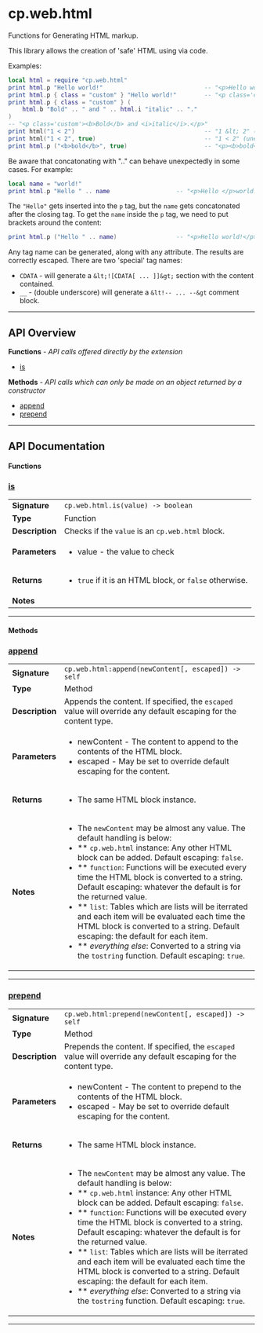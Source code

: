 # cp.web.html

Functions for Generating HTML markup.

This library allows the creation of 'safe' HTML using via code.

Examples:

```lua
local html = require "cp.web.html"
print html.p "Hello world!"                             -- "<p>Hello world!</p>"
print html.p { class = "custom" } "Hello world!"        -- "<p class='custom'>Hello world!</p>"
print html.p { class = "custom" } (
    html.b "Bold" .. " and " .. html.i "italic" .. "."
)
-- "<p class='custom'><b>Bold</b> and <i>italic</i>.</p>"
print html("1 < 2")                                     -- "1 &lt; 2" (escaped)
print html("1 < 2", true)                               -- "1 < 2" (unescaped)
print html.p ("<b>bold</b>", true)                      -- "<p><b>bold</b></p>"
```

Be aware that concatonating with ".." can behave unexpectedly in some cases. For example:

```lua
local name = "world!"
print html.p "Hello " .. name                   -- "<p>Hello </p>world!"
```

The `"Hello"` gets inserted into the `p` tag, but the `name` gets concatonated after the closing tag.
To get the `name` inside the `p` tag, we need to put brackets around the content:

```lua
print html.p ("Hello " .. name)                 -- "<p>Hello world!</p>"
```

Any tag name can be generated, along with any attribute. The results are correctly escaped.
There are two 'special' tag names:
 * `CDATA`  - will generate a `&lt;![CDATA[ ... ]]&gt;` section with the content contained.
 * `__`     - (double underscore) will generate a `&lt!-- ... --&gt` comment block.

---

## API Overview
**Functions** - _API calls offered directly by the extension_
 * [is](#is)

**Methods** - _API calls which can only be made on an object returned by a constructor_
 * [append](#append)
 * [prepend](#prepend)


---

## API Documentation

#### Functions


### [is](#is)

|                                             |                                                                                     |
| --------------------------------------------|-------------------------------------------------------------------------------------|
| **Signature**                               | `cp.web.html.is(value) -> boolean`                                                                    |
| **Type**                                    | Function                                                                     |
| **Description**                             | Checks if the `value` is an `cp.web.html` block.                                                                     |
| **Parameters**                              | <ul><li>value     - the value to check</li></ul> |
| **Returns**                                 | <ul><li>`true` if it is an HTML block, or `false` otherwise.</li></ul>          |
| **Notes**                                   | <ul></ul> |

---

#### Methods


### [append](#append)

|                                             |                                                                                     |
| --------------------------------------------|-------------------------------------------------------------------------------------|
| **Signature**                               | `cp.web.html:append(newContent[, escaped]) -> self`                                                                    |
| **Type**                                    | Method                                                                     |
| **Description**                             | Appends the content. If specified, the `escaped` value will override any default escaping for the content type.                                                                     |
| **Parameters**                              | <ul><li>newContent		- The content to append to the contents of the HTML block.</li><li>escaped			- May be set to override default escaping for the content.</li></ul> |
| **Returns**                                 | <ul><li>The same HTML block instance.</li></ul>          |
| **Notes**                                   | <ul><li>The `newContent` may be almost any value. The default handling is below:</li><li> ** `cp.web.html` instance: Any other HTML block can be added. Default escaping: `false`.</li><li> ** `function`: Functions will be executed every time the HTML block is converted to a string. Default escaping: whatever the default is for the returned value.</li><li> ** `list`: Tables which are lists will be iterrated and each item will be evaluated each time the HTML block is converted to a string. Default escaping: the default for each item.</li><li> ** _everything else_: Converted to a string via the `tostring` function. Default escaping: `true`.</li></ul> |

---


### [prepend](#prepend)

|                                             |                                                                                     |
| --------------------------------------------|-------------------------------------------------------------------------------------|
| **Signature**                               | `cp.web.html:prepend(newContent[, escaped]) -> self`                                                                    |
| **Type**                                    | Method                                                                     |
| **Description**                             | Prepends the content. If specified, the `escaped` value will override any default escaping for the content type.                                                                     |
| **Parameters**                              | <ul><li>newContent		- The content to prepend to the contents of the HTML block.</li><li>escaped			- May be set to override default escaping for the content.</li></ul> |
| **Returns**                                 | <ul><li>The same HTML block instance.</li></ul>          |
| **Notes**                                   | <ul><li>The `newContent` may be almost any value. The default handling is below:</li><li> ** `cp.web.html` instance: Any other HTML block can be added. Default escaping: `false`.</li><li> ** `function`: Functions will be executed every time the HTML block is converted to a string. Default escaping: whatever the default is for the returned value.</li><li> ** `list`: Tables which are lists will be iterrated and each item will be evaluated each time the HTML block is converted to a string. Default escaping: the default for each item.</li><li> ** _everything else_: Converted to a string via the `tostring` function. Default escaping: `true`.</li></ul> |

---

